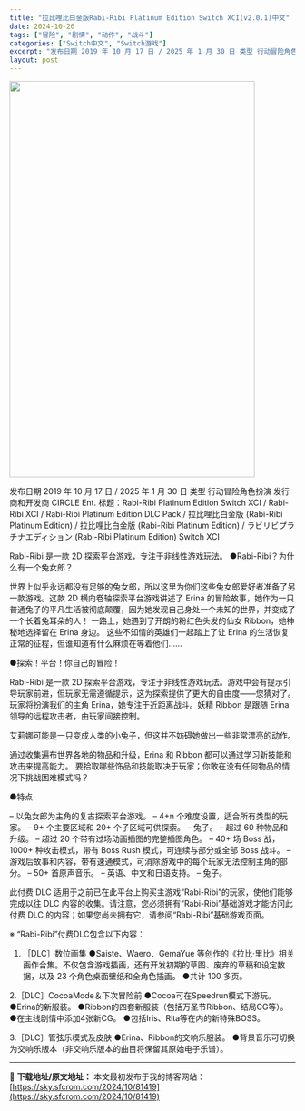 ```yaml
---
title: "拉比哩比白金版Rabi-Ribi Platinum Edition Switch XCI(v2.0.1)中文"
date: 2024-10-26
tags: ["冒险", "剧情", "动作", "战斗"]
categories: ["Switch中文", "Switch游戏"]
excerpt: "发布日期 2019 年 10 月 17 日 / 2025 年 1 月 30 日 类型 行动冒险角色扮演 发行商和开发商 CIRCLE Ent. 标题：Rabi-Ribi Platinum Edition Switch XCI / Rabi-Ribi XCI / Rabi-Ribi Platinum &hellip;"
layout: post
---
```


<img class="aligncenter size-full wp-image-81420" src="https://sky.sfcrom.com/wp-content/uploads/2024/10/20241026143031100.webp" alt="" width="432" height="698" />

发布日期 2019 年 10 月 17 日 / 2025 年 1 月 30 日
类型 行动冒险角色扮演
发行商和开发商 CIRCLE Ent.
标题：Rabi-Ribi Platinum Edition Switch XCI / Rabi-Ribi XCI / Rabi-Ribi Platinum Edition DLC Pack / 拉比哩比白金版 (Rabi-Ribi Platinum Edition) / 拉比哩比白金版 (Rabi-Ribi Platinum Edition) / ラビリビプラチナエディション (Rabi-Ribi Platinum Edition) Switch XCI

Rabi-Ribi 是一款 2D 探索平台游戏，专注于非线性游戏玩法。
●Rabi-Ribi？为什么有一个兔女郎？

世界上似乎永远都没有足够的兔女郎，所以这里为你们这些兔女郎爱好者准备了另一款游戏。这款 2D 横向卷轴探索平台游戏讲述了 Erina 的冒险故事，她作为一只普通兔子的平凡生活被彻底颠覆，因为她发现自己身处一个未知的世界，并变成了一个长着兔耳朵的人！
一路上，她遇到了开朗的粉红色头发的仙女 Ribbon，她神秘地选择留在 Erina 身边。
这些不知情的英雄们一起踏上了让 Erina 的生活恢复正常的征程，但谁知道有什么麻烦在等着他们……

●探索！平台！你自己的冒险！

Rabi-Ribi 是一款 2D 探索平台游戏，专注于非线性游戏玩法。游戏中会有提示引导玩家前进，但玩家无需遵循提示，这为探索提供了更大的自由度——您猜对了。
玩家将扮演我们的主角 Erina，她专注于近距离战斗。妖精 Ribbon 是跟随 Erina 领导的远程攻击者，由玩家间接控制。

艾莉娜可能是一只变成人类的小兔子，但这并不妨碍她做出一些非常漂亮的动作。

通过收集遍布世界各地的物品和升级，Erina 和 Ribbon 都可以通过学习新技能和攻击来提高能力。
要拾取哪些饰品和技能取决于玩家；你敢在没有任何物品的情况下挑战困难模式吗？

●特点

– 以兔女郎为主角的复古探索平台游戏。
– 4+n 个难度设置，适合所有类型的玩家。
– 9+ 个主要区域和 20+ 个子区域可供探索。
– 兔子。
– 超过 60 种物品和升级。
– 超过 20 个带有过场动画插图的完整插图角色。
– 40+ 场 Boss 战，1000+ 种攻击模式，带有 Boss Rush 模式，可连续与部分或全部 Boss 战斗。
– 游戏后故事和内容，带有速通模式，可消除游戏中的每个玩家无法控制主角的部分。
– 50+ 首原声音乐。
– 英语、中文和日语支持。
– 兔子。

此付费 DLC 适用于之前已在此平台上购买主游戏“Rabi-Ribi”的玩家，使他们能够完成以往 DLC 内容的收集。请注意，您必须拥有“Rabi-Ribi”基础游戏才能访问此付费 DLC 的内容；如果您尚未拥有它，请参阅“Rabi-Ribi”基础游戏页面。

※ “Rabi-Ribi”付费DLC包含以下内容：

1. ［DLC］数位画集
●Saiste、Waero、GemaYue 等创作的《拉比·里比》相关画作合集。不仅包含游戏插画，还有开发初期的草图、废弃的草稿和设定数据，以及 23 个角色桌面壁纸和全角色插画。
●共计 100 多页。

2.［DLC］CocoaMode＆下次冒险前
●Cocoa可在Speedrun模式下游玩。
●Erina的新服装。
●Ribbon的四套新服装（包括万圣节Ribbon、结局CG等）。
●在主线剧情中添加4张新CG。
●包括Iris、Rita等在内的新特殊BOSS。

3.［DLC］管弦乐模式及皮肤
●Erina、Ribbon的交响乐服装。
●背景音乐可切换为交响乐版本（非交响乐版本的曲目将保留其原始电子乐谱）。

---
📖 **下载地址/原文地址：** 本文最初发布于我的博客网站：[https://sky.sfcrom.com/2024/10/81419](https://sky.sfcrom.com/2024/10/81419)
